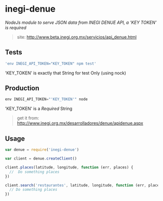# inegi-denue
_NodeJs module to serve JSON data from INEGI DENUE API, a 'KEY TOKEN' is required_
> site: http://www.beta.inegi.org.mx/servicios/api_denue.html

## Tests

``` js
'env INEGI_API_TOKEN="KEY_TOKEN" npm test'
```
'KEY_TOKEN' is exactly that String for test Only (using nock)

## Production

``` js
env INEGI_API_TOKEN="'KEY_TOKEN'" node
```
'KEY_TOKEN' is a *Required* String
> get it from: http://www.inegi.org.mx/desarrolladores/denue/apidenue.aspx

## Usage

``` js
var denue = require('inegi-denue')

var client = denue.createClient()

client.places(latitude, longitude, function (err, places) {
  //  Do something places
})

client.search('restaurantes', latitude, longitude, function (err, places) {
  // Do something places
})
```